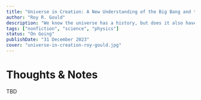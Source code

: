 ```yaml
---
title: "Universe in Creation: A New Understanding of the Big Bang and the Emergence of Life"
author: "Roy R. Gould"
description: "We know the universe has a history, but does it also have a story of self-creation to tell?"
tags: ["nonfiction", "science", "physics"]
status: "On Going"
publishDate: "31 December 2023"
cover: "universe-in-creation-roy-gould.jpg"
---
```


# Thoughts & Notes

TBD
